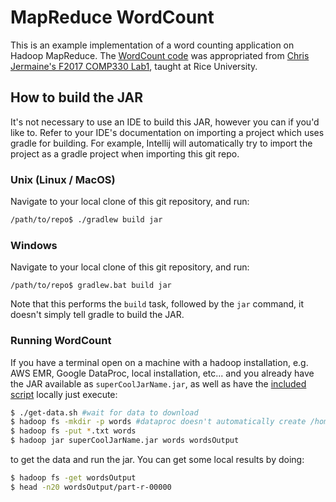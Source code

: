 # MapReduce WordCount

This is an example implementation of a word counting application on Hadoop
MapReduce.  The [WordCount
code](./src/main/java/edu/comp330/lab1/WordCount.java) was appropriated from
[Chris Jermaine's F2017 COMP330
Lab1](http://cmj4.web.rice.edu/HadoopActivity/WordCount.java), taught at Rice
University.

## How to build the JAR

It's not necessary to use an IDE to build this JAR, however you can if you'd
like to.  Refer to your IDE's documentation on importing a project which uses
gradle for building.  For example, Intellij will automatically try to 
import the project as a gradle project when importing this git repo.

### Unix (Linux / MacOS)

Navigate to your local clone of this git repository, and run:
```bash
/path/to/repo$ ./gradlew build jar
```

### Windows

Navigate to your local clone of this git repository, and run:
```
/path/to/repo$ gradlew.bat build jar
```

Note that this performs the `build` task, followed by the `jar` command,
it doesn't simply tell gradle to build the JAR.

### Running WordCount

If you have a terminal open on a machine with a hadoop installation, e.g. AWS
EMR, Google DataProc, local installation, etc... and you already have the 
JAR available as `superCoolJarName.jar`, as well as have the [included 
script](./get-data.sh) locally just execute:
```bash
$ ./get-data.sh #wait for data to download
$ hadoop fs -mkdir -p words #dataproc doesn't automatically create /home/user/ in HDFS
$ hadoop fs -put *.txt words
$ hadoop jar superCoolJarName.jar words wordsOutput
```

to get the data and run the jar.  You can get some local results by doing:
```bash
$ hadoop fs -get wordsOutput
$ head -n20 wordsOutput/part-r-00000
```

